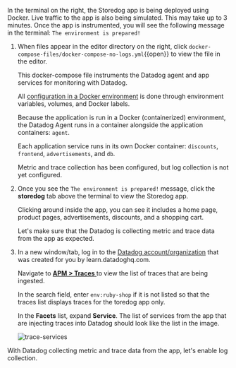 In the terminal on the right, the Storedog app is being deployed using Docker. Live traffic to the app is also being simulated. This may take up to 3 minutes. Once the app is instrumented, you will see the following message in the terminal: `The environment is prepared!`

1. When files appear in the editor directory on the right, click `docker-compose-files/docker-compose-no-logs.yml`{{open}} to view the file in the editor. 

     This docker-compose file instruments the Datadog agent and app services for monitoring with Datadog. 
     
     All <a href="https://docs.datadoghq.com/agent/docker/?tab=standard" target="_datadog">configuration in a Docker environment</a> is done through environment variables, volumes, and Docker labels.

     Because the application is run in a Docker (containerized) environment, the Datadog Agent runs in a container alongside the application containers: `agent`. 
     
     Each application service runs in its own Docker container: `discounts`, `frontend`, `advertisements`, and `db`.

     Metric and trace collection has been configured, but log collection is not yet configured.

2. Once you see the `The environment is prepared!` message, click the **storedog** tab above the terminal to view the Storedog app. 

     Clicking around inside the app, you can see it includes a home page, product pages, advertisements, discounts, and a shopping cart.

     Let's make sure that the Datadog is collecting metric and trace data from the app as expected.

3. In a new window/tab, log in to the <a href="https://app.datadoghq.com/account/login" target="_datadog">Datadog account/organization</a> that was created for you by learn.datadoghq.com.

     Navigate to <a href="https://app.datadoghq.com/apm/traces" target="_datadog">**APM > Traces** </a> to view the list of traces that are being ingested. 

     In the search field, enter `env:ruby-shop` if it is not listed so that the traces list displays traces for the toredog app only.

     In the **Facets** list, expand **Service**. The list of services from the app that are injecting traces into Datadog should look like the list in the image.

     ![trace-services](collectlogsapp/assets/trace-allservices.png)

With Datadog collecting metric and trace data from the app, let's enable log collection.